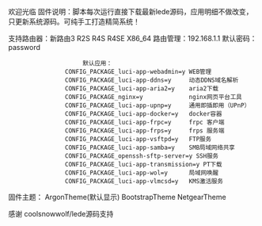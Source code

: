 
欢迎光临
                         固件说明：脚本每次运行直接下载最新lede源码，应用明细不做改变，只更新系统源码。可纯手工打造精简系统！                         
                         
支持路由器：新路由3 R2S R4S R4SE X86_64
路由管理：192.168.1.1
默认密码：password
                         
                         
                         默认应用：
                    CONFIG_PACKAGE_luci-app-webadmin=y WEB管理                                                                                          
                    CONFIG_PACKAGE_luci-app-ddns=y     动态DDNS域名解析                                                                                
                    CONFIG_PACKAGE_luci-app-aria2=y    aria2下载                                                                                          
                    CONFIG_PACKAGE_nginx=y             nginx网页平台工具                                                                                
                    CONFIG_PACKAGE_luci-app-upnp=y     通用即插即用（UPnP）                                                                                
                    CONFIG_PACKAGE_luci-app-docker=y   docker容器                                                                                
                    CONFIG_PACKAGE_luci-app-frpc=y     frpc 客户端                                                                                
                    CONFIG_PACKAGE_luci-app-frps=y     frps 服务端                                                                                
                    CONFIG_PACKAGE_luci-app-vsftpd=y   FTP服务                                                                                
                    CONFIG_PACKAGE_luci-app-samba=y    SMB局域网络共享
                    CONFIG_PACKAGE_openssh-sftp-server=y SSH服务                                                                                
                    CONFIG_PACKAGE_luci-app-transmission=y PT下载                                                                                
                    CONFIG_PACKAGE_luci-app-wol=y      局域网唤醒                                                                                
                    CONFIG_PACKAGE_luci-app-vlmcsd=y   KMS激活服务                                                                                
                    
                    
固件主题：
          ArgonTheme(默认显示) BootstrapTheme NetgearTheme




感谢 coolsnowwolf/lede源码支持
